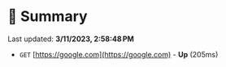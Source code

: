 # 📖 Summary
Last updated: **3/11/2023, 2:58:48 PM**

- `GET` [https://google.com](https://google.com) - **Up** (205ms)
